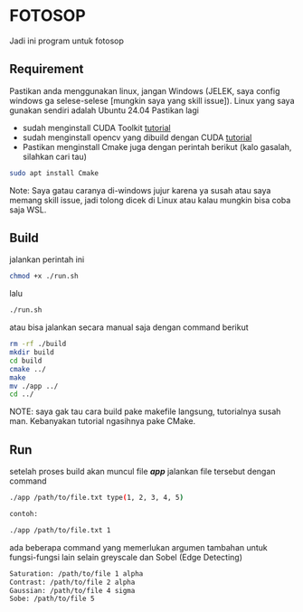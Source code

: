 # FOTOSOP 

Jadi ini program untuk fotosop 

## Requirement 
Pastikan anda menggunakan linux, jangan Windows (JELEK, saya config windows ga selese-selese [mungkin saya yang skill issue]). 
Linux yang saya gunakan sendiri adalah Ubuntu 24.04
Pastikan lagi 
- sudah menginstall CUDA Toolkit [tutorial](https://developer.nvidia.com/cuda-downloads?target_os=Linux)
- sudah menginstall opencv yang dibuild dengan CUDA [tutorial](https://docs.opencv.org/4.x/d7/d9f/tutorial_linux_install.html?ref=wasyresearch.com)
- Pastikan menginstall Cmake juga dengan perintah berikut (kalo gasalah, silahkan cari tau)

```bash
sudo apt install Cmake 
```

Note: Saya gatau caranya di-windows jujur karena ya susah atau saya memang skill issue, jadi tolong dicek di Linux atau kalau mungkin bisa coba saja WSL. 

## Build 
jalankan perintah ini 
```bash
chmod +x ./run.sh
```
lalu
```bash
./run.sh
```

atau bisa jalankan secara manual saja dengan command berikut
```bash
rm -rf ./build
mkdir build
cd build
cmake ../
make
mv ./app ../
cd ../
```

NOTE: saya gak tau cara build pake makefile langsung, tutorialnya susah man. Kebanyakan tutorial ngasihnya pake CMake. 

## Run 
setelah proses build akan muncul file ***app***
jalankan file tersebut dengan command 

```bash
./app /path/to/file.txt type(1, 2, 3, 4, 5)

contoh: 

./app /path/to/file.txt 1

```

ada beberapa command yang memerlukan argumen tambahan untuk fungsi-fungsi lain selain greyscale dan Sobel (Edge Detecting)
```bash
Saturation: /path/to/file 1 alpha
Contrast: /path/to/file 2 alpha
Gaussian: /path/to/file 4 sigma
Sobe: /path/to/file 5 

```        


